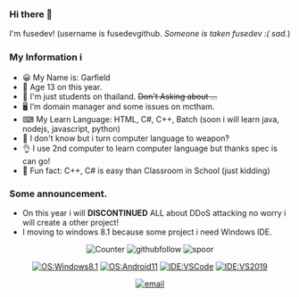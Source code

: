 ### Hi there 👋
I'm fusedev! (username is fusedevgithub. *Someone is taken fusedev :( sad.*)

### My Information ℹ️

- 😀 My Name is: Garfield
- 🌱 Age 13 on this year.
- 📕 I'm just students on thailand. ~~Don't Asking about ...~~
- 🖥️ I’m domain manager and some issues on mctham.
- ⌨  My Learn Language: HTML, C#, C++, Batch (soon i will learn java, nodejs, javascript, python)
- 🤔 I don't know but i turn computer language to weapon?
- 👌 I use 2nd computer to learn computer language but thanks spec is can go!
- 🤣 Fun fact: C++, C# is easy than Classroom in School (just kidding)

### Some announcement.
- On this year i will **DISCONTINUED** ALL about DDoS attacking no worry i will create a other project!
- I moving to windows 8.1 because some project i need Windows IDE.


<div align="center">

![Counter](https://visitor-badge.glitch.me/badge?page_id=fusedevgithub)
    ![githubfollow](https://img.shields.io/github/followers/fusedevgithub)
    ![spoor](https://img.shields.io/github/sponsors/fusedevgithub)
    
[![OS:Windows8.1](https://img.shields.io/badge/OS-Windows8.1-blue?style=flat-square&logo=windows)](https://www.microsoft.com/en-us/software-download/windows8ISO)
      [![OS:Android11](https://img.shields.io/badge/OS-Android11-green?style=flat-square&logo=android)](https://www.android.com/)
    [![IDE:VSCode](https://img.shields.io/badge/IDE-VSCode-blue?style=flat-square&logo=visualstudiocode)](https://code.visualstudio.com/)
    [![IDE:VS2019](https://img.shields.io/badge/IDE-VS2019-blue?style=flat-square&logo=visualstudio)](https://visualstudio.microsoft.com/)
    
[![email](https://img.shields.io/badge/Email-pc1266coding@gmail.com-red?style=flat-square&logo=gmail)](mailto:pc1266coding@gmail.com)
</div>
